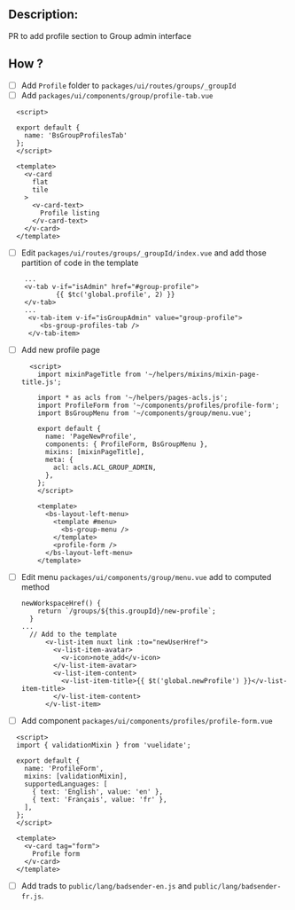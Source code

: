 ## Description:

PR to add profile section to Group admin interface

## How ?

- [ ] Add `Profile` folder to `packages/ui/routes/groups/_groupId`
- [ ] Add `packages/ui/components/group/profile-tab.vue`

```
  <script>

  export default {
    name: 'BsGroupProfilesTab'
  };
  </script>

  <template>
    <v-card
      flat
      tile
    >
      <v-card-text>
        Profile listing
      </v-card-text>
    </v-card>
  </template>
```

- [ ] Edit `packages/ui/routes/groups/_groupId/index.vue` and add those partition of code in the template

```
    ...
    <v-tab v-if="isAdmin" href="#group-profile">
            {{ $tc('global.profile', 2) }}
    </v-tab>
    ...
     <v-tab-item v-if="isGroupAdmin" value="group-profile">
        <bs-group-profiles-tab />
     </v-tab-item>
```

- [ ] Add new profile page

  ```
    <script>
      import mixinPageTitle from '~/helpers/mixins/mixin-page-title.js';

      import * as acls from '~/helpers/pages-acls.js';
      import ProfileForm from '~/components/profiles/profile-form';
      import BsGroupMenu from '~/components/group/menu.vue';

      export default {
        name: 'PageNewProfile',
        components: { ProfileForm, BsGroupMenu },
        mixins: [mixinPageTitle],
        meta: {
          acl: acls.ACL_GROUP_ADMIN,
        },
      };
      </script>

      <template>
        <bs-layout-left-menu>
          <template #menu>
            <bs-group-menu />
          </template>
          <profile-form />
        </bs-layout-left-menu>
      </template>

  ```

- [ ] Edit menu `packages/ui/components/group/menu.vue` add to computed method
  ```
  newWorkspaceHref() {
      return `/groups/${this.groupId}/new-profile`;
    }
  ...
    // Add to the template
        <v-list-item nuxt link :to="newUserHref">
          <v-list-item-avatar>
            <v-icon>note_add</v-icon>
          </v-list-item-avatar>
          <v-list-item-content>
            <v-list-item-title>{{ $t('global.newProfile') }}</v-list-item-title>
          </v-list-item-content>
        </v-list-item>
  ```
- [ ] Add component `packages/ui/components/profiles/profile-form.vue`

```
  <script>
  import { validationMixin } from 'vuelidate';

  export default {
    name: 'ProfileForm',
    mixins: [validationMixin],
    supportedLanguages: [
      { text: 'English', value: 'en' },
      { text: 'Français', value: 'fr' },
    ],
  };
  </script>

  <template>
    <v-card tag="form">
      Profile form
    </v-card>
  </template>

```

- [ ] Add trads to `public/lang/badsender-en.js` and `public/lang/badsender-fr.js`.

